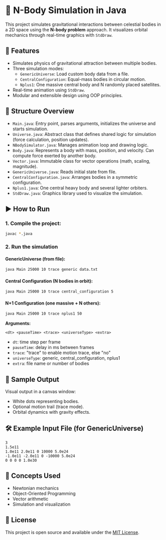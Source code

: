 
# 🌌 N-Body Simulation in Java

This project simulates gravitational interactions between celestial bodies in a 2D space using the **N-body problem** approach. It visualizes orbital mechanics through real-time graphics with `StdDraw`.

## 🚀 Features

- Simulates physics of gravitational attraction between multiple bodies.
- Three simulation modes:
  - `GenericUniverse`: Load custom body data from a file.
  - `CentralConfiguration`: Equal-mass bodies in circular motion.
  - `Nplus1`: One massive central body and N randomly placed satellites.
- Real-time animation using `StdDraw`.
- Modular and extensible design using OOP principles.

## 🧩 Structure Overview

- `Main.java`: Entry point, parses arguments, initializes the universe and starts simulation.
- `Universe.java`: Abstract class that defines shared logic for simulation (force calculation, position updates).
- `NBodySimulator.java`: Manages animation loop and drawing logic.
- `Body.java`: Represents a body with mass, position, and velocity. Can compute force exerted by another body.
- `Vector.java`: Immutable class for vector operations (math, scaling, magnitude).
- `GenericUniverse.java`: Reads initial state from file.
- `CentralConfiguration.java`: Arranges bodies in a symmetric configuration.
- `Nplus1.java`: One central heavy body and several lighter orbiters.
- `StdDraw.java`: Graphics library used to visualize the simulation.

## ▶️ How to Run

### 1. Compile the project:

```bash
javac *.java
```

### 2. Run the simulation

#### GenericUniverse (from file):
```bash
java Main 25000 10 trace generic data.txt
```

#### Central Configuration (N bodies in orbit):
```bash
java Main 25000 10 trace central_configuration 5
```

#### N+1 Configuration (one massive + N others):
```bash
java Main 25000 10 trace nplus1 50
```

**Arguments:**
```
<dt> <pauseTime> <trace> <universeType> <extra>
```
- `dt`: time step per frame
- `pauseTime`: delay in ms between frames
- `trace`: "trace" to enable motion trace, else "no"
- `universeType`: generic, central_configuration, nplus1
- `extra`: file name or number of bodies

## 🧪 Sample Output

Visual output in a canvas window:
- White dots representing bodies.
- Optional motion trail (trace mode).
- Orbital dynamics with gravity effects.

## 🛠 Example Input File (for GenericUniverse)

```
3
1.5e11
1.0e11 2.0e11 0 10000 5.0e24
-1.0e11 -2.0e11 0 -10000 5.0e24
0 0 0 0 1.0e30
```

## 🧠 Concepts Used

- Newtonian mechanics
- Object-Oriented Programming
- Vector arithmetic
- Simulation and visualization

## 📄 License

This project is open source and available under the [MIT License](LICENSE).
